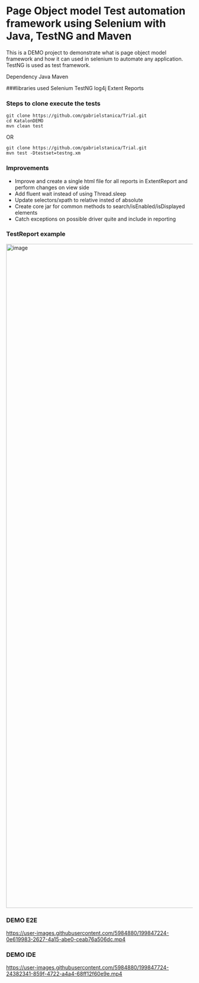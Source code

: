 # Page Object model Test automation framework using Selenium with Java, TestNG and Maven

This is a DEMO project to demonstrate what is page object model framework and how it can used in selenium to automate any application.
TestNG is used as test framework.

Dependency
Java
Maven

###libraries used
Selenium
TestNG
log4j
Extent Reports

### Steps to clone execute the tests
```
git clone https://github.com/gabrielstanica/Trial.git
cd KatalonDEMO
mvn clean test
```
OR
```
git clone https://github.com/gabrielstanica/Trial.git
mvn test -Dtestset=testng.xm
```

### Improvements
* Improve and create a single html file for all reports in ExtentReport and perform changes on view side
* Add fluent wait instead of using Thread.sleep
* Update selectors/xpath to relative insted of absolute
* Create core jar for common methods to search/isEnabled/isDisplayed elements
* Catch exceptions on possible driver quite and include in reporting

### TestReport example

<img width="1792" alt="image" src="https://user-images.githubusercontent.com/5984880/200077382-75e49ec9-f3cd-424c-8c2f-6ae9ac2c50d3.png">

### DEMO E2E

https://user-images.githubusercontent.com/5984880/199847224-0e619983-2627-4a15-abe0-ceab76a506dc.mp4

### DEMO IDE



https://user-images.githubusercontent.com/5984880/199847724-24382341-859f-4722-a4a4-68ff12f60e9e.mp4



